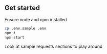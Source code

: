 ## Get started

Ensure node and npm installed
```bash
cp .env.sample .env
npm i
npm start
```
Look at sample requests sections to play around
